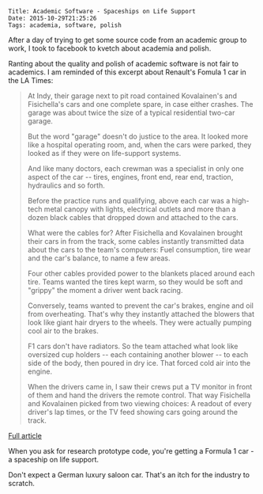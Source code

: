     Title: Academic Software - Spaceships on Life Support
    Date: 2015-10-29T21:25:26
    Tags: academia, software, polish

After a day of trying to get some source code from an academic group
to work, I took to facebook to kvetch about academia and polish.

Ranting about the quality and polish of academic software is not fair
to academics. I am reminded of this excerpt about Renault's Fomula 1
car in the LA Times:

> At Indy, their garage next to pit road contained Kovalainen's and Fisichella's cars and one complete spare, in case either crashes. The garage was about twice the size of a typical residential two-car garage.
>
>
> But the word "garage" doesn't do justice to the area. It looked more like a hospital operating room, and, when the cars were parked, they looked as if they were on life-support systems.
>
> And like many doctors, each crewman was a specialist in only one aspect of the car -- tires, engines, front end, rear end, traction, hydraulics and so forth.
>
>
> Before the practice runs and qualifying, above each car was a high-tech metal canopy with lights, electrical outlets and more than a dozen black cables that dropped down and attached to the cars.
>
> What were the cables for? After Fisichella and Kovalainen brought their cars in from the track, some cables instantly transmitted data about the cars to the team's computers: Fuel consumption, tire wear and the car's balance, to name a few areas.
>
>
> Four other cables provided power to the blankets placed around each tire. Teams wanted the tires kept warm, so they would be soft and "grippy" the moment a driver went back racing.
>
>
> Conversely, teams wanted to prevent the car's brakes, engine and oil from overheating. That's why they instantly attached the blowers that look like giant hair dryers to the wheels. They were actually pumping cool air to the brakes.
>
>
> F1 cars don't have radiators. So the team attached what look like oversized cup holders -- each containing another blower -- to each side of the body, then poured in dry ice. That forced cold air into the engine.
>
>
> When the drivers came in, I saw their crews put a TV monitor in front of them and hand the drivers the remote control. That way Fisichella and Kovalainen picked from two viewing choices: A readout of every driver's lap times, or the TV feed showing cars going around the track.

[Full article](http://articles.latimes.com/2007/jun/19/sports/sp-grandprix19)

When you ask for research prototype code, you're getting a Formula 1 car - a spaceship on life support.

Don't expect a German luxury saloon car. That's an itch for the industry to scratch.
